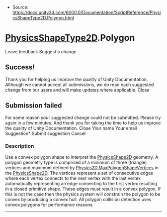 * Source: https://docs.unity3d.com/6000.0/Documentation/ScriptReference/PhysicsShapeType2D.Polygon.html

#  [PhysicsShapeType2D](https://docs.unity3d.com/6000.0/Documentation/ScriptReference/PhysicsShapeType2D.html).Polygon
Leave feedback
Suggest a change
## Success!
Thank you for helping us improve the quality of Unity Documentation. Although we cannot accept all submissions, we do read each suggested change from our users and will make updates where applicable.
Close
## Submission failed
For some reason your suggested change could not be submitted. Please <a>try again</a> in a few minutes. And thank you for taking the time to help us improve the quality of Unity Documentation.
Close
Your name Your email Suggestion* Submit suggestion
Cancel
### Description
Use a convex polygon shape to interpret the [PhysicsShape2D](https://docs.unity3d.com/6000.0/Documentation/ScriptReference/PhysicsShape2D.html) geometry.
A polygon geometry type is comprised of a minimum of three (triangle) vertices and maximum defined by [Physics2D.MaxPolygonShapeVertices](https://docs.unity3d.com/6000.0/Documentation/ScriptReference/Physics2D.MaxPolygonShapeVertices.html) in the [PhysicsShape2D](https://docs.unity3d.com/6000.0/Documentation/ScriptReference/PhysicsShape2D.html). The vertices represent a set of consecutive edges where each vertex connects to the next vertex with the last vertex automatically representing an edge connecting to the first vertex resulting in a closed primitive shape. These edges must result in a convex polygon. If this is not the case then the physics system will constrain the polygon to be convex by producing a convex hull. All polygon collision detection uses convex polygons for performance reasons.
* * *
